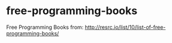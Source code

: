 free-programming-books
======================

Free Programming Books from: http://resrc.io/list/10/list-of-free-programming-books/
